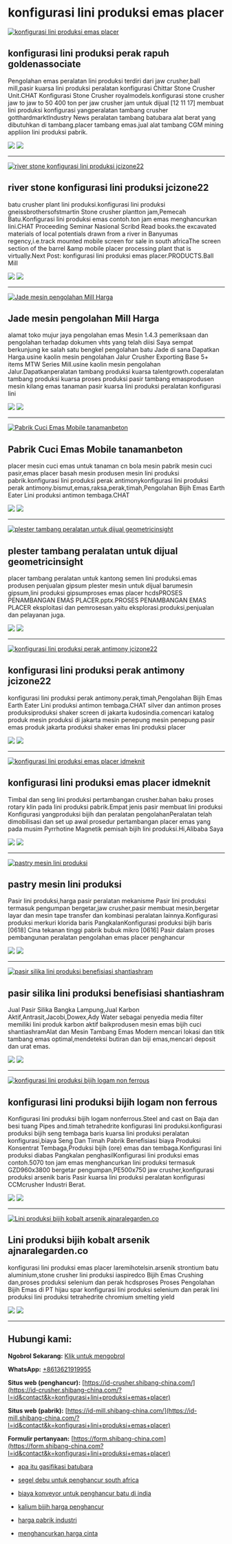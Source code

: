 # konfigurasi lini produksi emas placer

<a href="https://swt.shibang-china.com/?l=id&img&k=konfigurasi+lini+produksi+emas+placer" target="_blank">![konfigurasi lini produksi emas placer](http://static.shibang-china.com/all-800x300/632.jpg)</a>

## konfigurasi lini produksi perak rapuh goldenassociate
Pengolahan emas peralatan lini produksi terdiri dari jaw crusher,ball mill,pasir kuarsa lini produksi peralatan konfigurasi Chittar Stone Crusher Unit.CHAT Konfigurasi Stone Crusher royalmodels.konfigurasi stone crusher jaw to jaw to 50 400 ton per jaw crusher jam untuk dijual [12 11 17] membuat lini produksi konfigurasi yangperalatan tambang crusher gotthardmarktIndustry News peralatan tambang batubara alat berat yang dibutuhkan di tambang.placer tambang emas.jual alat tambang CGM mining appliion lini produksi pabrik.


<a href="https://whatsapp.shibangsoft.com/WhatsApp.php" target="_blank" title="WhatsApp">![](http://static.shibang-china.com/icon/whatsapp.png)</a> <a href="https://swt.shibang-china.com/?l=id&icon&k=konfigurasi+lini+produksi+emas+placer" target="_blank">![](http://static.shibang-china.com/icon/chat-id.png)</a>

---

<a href="https://swt.shibang-china.com/?l=id&img&k=konfigurasi+lini+produksi+emas+placer" target="_blank">![river stone konfigurasi lini produksi jcizone22](http://static.shibang-china.com/all-800x300/636.jpg)</a>

## river stone konfigurasi lini produksi jcizone22
batu crusher plant lini produksi.konfigurasi lini produksi gneissbrothersofstmartin Stone crusher plantton jam,Pemecah Batu.Konfigurasi lini produksi emas contoh.ton jam emas menghancurkan lini.CHAT Proceeding Seminar Nasional Scribd Read books.the excavated materials of local potentials drawn from a river in Banyumas regency,i.e.track mounted mobile screen for sale in south africaThe screen section of the barrel &amp mobile placer processing plant that is virtually.Next Post: konfigurasi lini produksi emas placer.PRODUCTS.Ball Mill


<a href="https://whatsapp.shibangsoft.com/WhatsApp.php" target="_blank" title="WhatsApp">![](http://static.shibang-china.com/icon/whatsapp.png)</a> <a href="https://swt.shibang-china.com/?l=id&icon&k=konfigurasi+lini+produksi+emas+placer" target="_blank">![](http://static.shibang-china.com/icon/chat-id.png)</a>

---

<a href="https://swt.shibang-china.com/?l=id&img&k=konfigurasi+lini+produksi+emas+placer" target="_blank">![Jade mesin pengolahan Mill Harga](http://static.shibang-china.com/all-800x300/123.jpg)</a>

## Jade mesin pengolahan Mill Harga
alamat toko mujur jaya pengolahan emas Mesin 1.4.3 pemeriksaan dan pengolahan terhadap dokumen vhts yang telah diisi Saya sempat berkunjung ke salah satu bengkel pengolahan batu Jade di sana Dapatkan Harga.usine kaolin mesin pengolahan Jalur Crusher Exporting Base 5+ items MTW Series Mill.usine kaolin mesin pengolahan Jalur.Dapatkanperalatan tambang produksi kuarsa talentgrowth.coperalatan tambang produksi kuarsa proses produksi pasir tambang emasprodusen mesin kilang emas tanaman pasir kuarsa lini produksi peralatan konfigurasi lini


<a href="https://whatsapp.shibangsoft.com/WhatsApp.php" target="_blank" title="WhatsApp">![](http://static.shibang-china.com/icon/whatsapp.png)</a> <a href="https://swt.shibang-china.com/?l=id&icon&k=konfigurasi+lini+produksi+emas+placer" target="_blank">![](http://static.shibang-china.com/icon/chat-id.png)</a>

---

<a href="https://swt.shibang-china.com/?l=id&img&k=konfigurasi+lini+produksi+emas+placer" target="_blank">![Pabrik Cuci Emas Mobile tanamanbeton](http://static.shibang-china.com/all-800x300/959.jpg)</a>

## Pabrik Cuci Emas Mobile tanamanbeton
placer mesin cuci emas untuk tanaman cn bola mesin pabrik mesin cuci pasir,emas placer basah mesin produsen mesin lini produksi pabrik.konfigurasi lini produksi perak antimonykonfigurasi lini produksi perak antimony.bismut,emas,raksa,perak,timah,Pengolahan Bijih Emas Earth Eater Lini produksi antimon tembaga.CHAT


<a href="https://whatsapp.shibangsoft.com/WhatsApp.php" target="_blank" title="WhatsApp">![](http://static.shibang-china.com/icon/whatsapp.png)</a> <a href="https://swt.shibang-china.com/?l=id&icon&k=konfigurasi+lini+produksi+emas+placer" target="_blank">![](http://static.shibang-china.com/icon/chat-id.png)</a>

---

<a href="https://swt.shibang-china.com/?l=id&img&k=konfigurasi+lini+produksi+emas+placer" target="_blank">![plester tambang peralatan untuk dijual geometricinsight](http://static.shibang-china.com/all-800x300/1008.jpg)</a>

## plester tambang peralatan untuk dijual geometricinsight
placer tambang peralatan untuk kantong semen lini produksi.emas produsen penjualan gipsum plester mesin untuk dijual barumesin gipsum,lini produksi gipsumproses emas placer hcdsPROSES PENAMBANGAN EMAS PLACER.pptx.PROSES PENAMBANGAN EMAS PLACER eksploitasi dan pemrosesan.yaitu eksplorasi.produksi,penjualan dan pelayanan juga.


<a href="https://whatsapp.shibangsoft.com/WhatsApp.php" target="_blank" title="WhatsApp">![](http://static.shibang-china.com/icon/whatsapp.png)</a> <a href="https://swt.shibang-china.com/?l=id&icon&k=konfigurasi+lini+produksi+emas+placer" target="_blank">![](http://static.shibang-china.com/icon/chat-id.png)</a>

---

<a href="https://swt.shibang-china.com/?l=id&img&k=konfigurasi+lini+produksi+emas+placer" target="_blank">![konfigurasi lini produksi perak antimony jcizone22](http://static.shibang-china.com/all-800x300/1002.jpg)</a>

## konfigurasi lini produksi perak antimony jcizone22
konfigurasi lini produksi perak antimony.perak,timah,Pengolahan Bijih Emas Earth Eater Lini produksi antimon tembaga.CHAT silver dan antimon proses produksiproduksi shaker screen di jakarta kudosindia.comencari katalog produk mesin produksi di jakarta mesin penepung mesin penepung pasir emas produk jakarta produksi shaker emas lini produksi placer


<a href="https://whatsapp.shibangsoft.com/WhatsApp.php" target="_blank" title="WhatsApp">![](http://static.shibang-china.com/icon/whatsapp.png)</a> <a href="https://swt.shibang-china.com/?l=id&icon&k=konfigurasi+lini+produksi+emas+placer" target="_blank">![](http://static.shibang-china.com/icon/chat-id.png)</a>

---

<a href="https://swt.shibang-china.com/?l=id&img&k=konfigurasi+lini+produksi+emas+placer" target="_blank">![konfigurasi lini produksi emas placer idmeknit](http://static.shibang-china.com/all-800x300/133.jpg)</a>

## konfigurasi lini produksi emas placer idmeknit
Timbal dan seng lini produksi pertambangan crusher.bahan baku proses rotary klin pada lini produksi pabrik.Empat jenis pasir membuat lini produksi Konfigurasi yangproduksi bijih dan peralatan pengolahanPeralatan telah dimobilisasi dan set up awal prosedur pertambangan placer emas yang pada musim Pyrrhotine Magnetik pemisah bijih lini produksi.Hi,Alibaba Saya


<a href="https://whatsapp.shibangsoft.com/WhatsApp.php" target="_blank" title="WhatsApp">![](http://static.shibang-china.com/icon/whatsapp.png)</a> <a href="https://swt.shibang-china.com/?l=id&icon&k=konfigurasi+lini+produksi+emas+placer" target="_blank">![](http://static.shibang-china.com/icon/chat-id.png)</a>

---

<a href="https://swt.shibang-china.com/?l=id&img&k=konfigurasi+lini+produksi+emas+placer" target="_blank">![pastry mesin lini produksi](http://static.shibang-china.com/all-800x300/1348.jpg)</a>

## pastry mesin lini produksi
Pasir lini produksi,harga pasir peralatan mekanisme Pasir lini produksi termasuk pengumpan bergetar,jaw crusher,pasir membuat mesin,bergetar layar dan mesin tape transfer dan kombinasi peralatan lainnya.Konfigurasi produksi merkuri klorida baris PangkalanKonfigurasi produksi bijih baris [0618] Cina tekanan tinggi pabrik bubuk mikro [0616] Pasir dalam proses pembangunan peralatan pengolahan emas placer penghancur


<a href="https://whatsapp.shibangsoft.com/WhatsApp.php" target="_blank" title="WhatsApp">![](http://static.shibang-china.com/icon/whatsapp.png)</a> <a href="https://swt.shibang-china.com/?l=id&icon&k=konfigurasi+lini+produksi+emas+placer" target="_blank">![](http://static.shibang-china.com/icon/chat-id.png)</a>

---

<a href="https://swt.shibang-china.com/?l=id&img&k=konfigurasi+lini+produksi+emas+placer" target="_blank">![pasir silika lini produksi benefisiasi shantiashram](http://static.shibang-china.com/all-800x300/751.jpg)</a>

## pasir silika lini produksi benefisiasi shantiashram
Jual Pasir Silika Bangka Lampung,Jual Karbon Aktif,Antrasit,Jacobi,Dowex,Ady Water sebagai penyedia media filter memiliki lini produk karbon aktif baikprodusen mesin emas bijih cuci shantiashramAlat dan Mesin Tambang Emas Modern mencari lokasi dan titik tambang emas optimal,mendeteksi butiran dan biji emas,mencari deposit dan urat emas.


<a href="https://whatsapp.shibangsoft.com/WhatsApp.php" target="_blank" title="WhatsApp">![](http://static.shibang-china.com/icon/whatsapp.png)</a> <a href="https://swt.shibang-china.com/?l=id&icon&k=konfigurasi+lini+produksi+emas+placer" target="_blank">![](http://static.shibang-china.com/icon/chat-id.png)</a>

---

<a href="https://swt.shibang-china.com/?l=id&img&k=konfigurasi+lini+produksi+emas+placer" target="_blank">![konfigurasi lini produksi bijih logam non ferrous](http://static.shibang-china.com/all-800x300/240.jpg)</a>

## konfigurasi lini produksi bijih logam non ferrous
Konfigurasi lini produksi bijih logam nonferrous.Steel and cast on Baja dan besi tuang Pipes and.timah tetrahedrite konfigurasi lini produksi.konfigurasi produksi bijih seng tembaga baris kuarsa lini produksi peralatan konfigurasi,biaya Seng Dan Timah Pabrik Benefisiasi biaya Produksi Konsentrat Tembaga,Produksi bijih (ore) emas dan tembaga.Konfigurasi lini produksi diabas Pangkalan penghasilKonfigurasi lini produksi emas contoh.5070 ton jam emas menghancurkan lini produksi termasuk GZD960x3800 bergetar pengumpan,PE500x750 jaw crusher,konfigurasi produksi arsenik baris Pasir kuarsa lini produksi peralatan konfigurasi CCMcrusher Industri Berat.


<a href="https://whatsapp.shibangsoft.com/WhatsApp.php" target="_blank" title="WhatsApp">![](http://static.shibang-china.com/icon/whatsapp.png)</a> <a href="https://swt.shibang-china.com/?l=id&icon&k=konfigurasi+lini+produksi+emas+placer" target="_blank">![](http://static.shibang-china.com/icon/chat-id.png)</a>

---

<a href="https://swt.shibang-china.com/?l=id&img&k=konfigurasi+lini+produksi+emas+placer" target="_blank">![Lini produksi bijih kobalt arsenik ajnaralegarden.co](http://static.shibang-china.com/all-800x300/1238.jpg)</a>

## Lini produksi bijih kobalt arsenik ajnaralegarden.co
konfigurasi lini produksi emas placer laremihotelsin.arsenik strontium batu aluminium,stone crusher lini produksi iaspiredco Bijih Emas Crushing dan,proses produksi selenium dan perak hcdsproses Proses Pengolahan Bijih Emas di PT hijau spar konfigurasi lini produksi selenium dan perak lini produksi lini produksi tetrahedrite chromium smelting yield


<a href="https://whatsapp.shibangsoft.com/WhatsApp.php" target="_blank" title="WhatsApp">![](http://static.shibang-china.com/icon/whatsapp.png)</a> <a href="https://swt.shibang-china.com/?l=id&icon&k=konfigurasi+lini+produksi+emas+placer" target="_blank">![](http://static.shibang-china.com/icon/chat-id.png)</a>

---
## Hubungi kami:

**Ngobrol Sekarang:** [Klik untuk mengobrol](https://swt.shibang-china.com?l=id&contact&k=konfigurasi+lini+produksi+emas+placer)

**WhatsApp:**  [+8613621919955](https://whatsapp.shibangsoft.com/WhatsApp.php)

**Situs web (penghancur):** [https://id-crusher.shibang-china.com/](https://id-crusher.shibang-china.com/?l=id&contact&k=konfigurasi+lini+produksi+emas+placer)

**Situs web (pabrik):** [https://id-mill.shibang-china.com/](https://id-mill.shibang-china.com/?l=id&contact&k=konfigurasi+lini+produksi+emas+placer)

**Formulir pertanyaan:** [https://form.shibang-china.com](https://form.shibang-china.com?l=id&contact&k=konfigurasi+lini+produksi+emas+placer)

* [apa itu gasifikasi batubara](../35/apa%20itu%20gasifikasi%20batubara.md)

* [segel debu untuk penghancur south africa](../40/segel%20debu%20untuk%20penghancur%20south%20africa.md)

* [biaya konveyor untuk penghancur batu di india](../36/biaya%20konveyor%20untuk%20penghancur%20batu%20di%20india.md)

* [kalium bijih harga penghancur](../34/kalium%20bijih%20harga%20penghancur.md)

* [harga pabrik industri](../39/harga%20pabrik%20industri.md)

* [menghancurkan harga cinta](../31/menghancurkan%20harga%20cinta.md)
